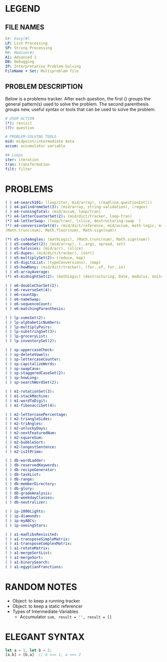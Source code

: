 # LEGEND
<!--==================-->
## FILE NAMES
```yaml
E#: Easy(#)
LP: List Processing
SP: String Processing
M#: Medium(#)
A1: Advanced 1
DB: Debugging
IP: Interpretative Problem-Solving
FileName + Set: Multiproblem file
```


## PROBLEM DESCRIPTION
Below is a problems tracker. After each question, the first () groups the
general pattern(s) used to solve the problem. The second parenthesis groups new,
useful syntax or tools that can be used to solve the problem.

```yaml
# USER ACTION
(*): revisit
(?): question

# PROBLEM-SOLVING TOOLS
mid: midpoint/intermediate data
accum: accumulator variable

## Loops
iter: iteration
tran: transformation
filt: filter
```

# PROBLEMS
<!--===================-->
```yaml
( ) e4-search101: (loop/iter, mid/array), (readline.questionInt())
( ) e4-palindromeSet(3): (mid/array, string-validation), (regex)
( ) e4-runningTotal: (mid/accum, loop/tran)
(*) e4-letterCounterSet(2): (mid/dict/tracker, loop-tran)
(*) e4-letterSwap: (loop/tran), (slice, destructuring-swap  )
(*) e4-conversionSet(4): (mid/dict/reference, mid/accum, math-logic, mid/boolean),
(Math.trunc(num), Math.floor(num), Math.sign(num))

(*) e5-cuteAngles: (mathLogic), (Math.trunc(num), Math.sign(num))
( ) e5-comboSet(2): (mid/array), (..args, spread, set)
( ) e5-halvsies: (mid/arr), (slice)
( ) e5-dupes: (mid/dict/tracker), (sort)
( ) e5-multiplySet(2): (reduce, map)
( ) e5-digitsList: (typeConversions), (map)
( ) e5-howMany: (mid/dict/tracker), (for..of, for..in)
( ) e5-arrayAverage:
(*) e5-midnightSet(2): (mathLogic) (destructuring, Date, modulus, Unitconversions)

( ) e6-doubleCharSet(2):
( ) e6-reverseSet(4):
( ) e6-countUp:
( ) e6-nameSwap:
( ) e6-sequenceCount:
( ) e6-matchingParenthesis:

( ) lp-sumsSet(2):
( ) lp-alphabeticNumbers:
( ) lp-multiplyPairs:
( ) lp-substringSet(3):
( ) lp-groceryList:
( ) lp-inventorySet(2):

( ) sp-uppercaseCheck:
( ) sp-deleteVowels:
( ) sp-lettercaseCounter:
( ) sp-capitalizeWords:
( ) sp-swapCase:
( ) sp-staggeredCaseSet(2):
( ) sp-howLong:
( ) sp-searchWordSet(2):

( ) m1-rotationSet(3):
( ) m1-stackMachine:
( ) m1-wordToDigit:
( ) m1-fibonacciSet(4):

( ) m2-lettercasePercentage:
( ) m2-triangleSides:
( ) m2-triAngles:
( ) m2-unluckyDays:
( ) m2-nextFeaturedNum:
( ) m2-squareSum:
( ) m2-bubbleSort:
( ) m2-longestSentence:
( ) m2-isItPrime:

( ) db-wordLadder:
( ) db-reservedKeywords:
( ) db-recipeGenerator:
( ) db-taskList:
( ) db-range:
( ) db-memberDirectory:
( ) db-glory:
( ) db-gradeAnalysis:
( ) db-weekdayClasses:
( ) db-neutralizer:

( ) ip-1000Lights:
( ) ip-diamonds:
( ) ip-myABCs:
( ) ip-seeingStars:

( ) a1-madlibsRevisited:
( ) a1-transposeSimpleMatrix:
( ) a1-transposeComplexMatrix:
( ) a1-rotateMatrix:
( ) a1-mergeSortList:
( ) a1-mergeSort:
( ) a1-binarySearch:
( ) a1-egyptianFranctions:
```

# RANDOM NOTES
<!--==================-->
- Object: to keep a running tracker
- Object: to keep a static referencer
- Types of Intermediate-Variables
  - Accumulator `sum, result = '', result = []`

# ELEGANT SYNTAX
<!--==================-->
```js [Destructuring Swap]
let a = 1, let b = 2;
[a,b] = [b,a]  // b === 1, a === 2
```

